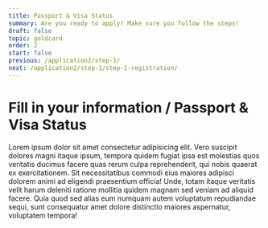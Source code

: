 ```yaml
---
title: Passport & Visa Status
summary: Are you ready to apply? Make sure you follow the steps!
draft: false
topic: goldcard
order: 2
start: false
previous: /application2/step-1/
next: /application2/step-1/step-1-registration/
---
```


# Fill in your information / Passport & Visa Status

Lorem ipsum dolor sit amet consectetur adipisicing elit. Vero suscipit dolores magni itaque ipsum, tempora quidem fugiat ipsa est molestias quos veritatis ducimus facere quas rerum culpa reprehenderit, qui nobis quaerat ex exercitationem. Sit necessitatibus commodi eius maiores adipisci dolorem animi ad eligendi praesentium officia! Unde, totam itaque veritatis velit harum deleniti ratione mollitia quidem magnam sed veniam ad aliquid facere. Quia quod sed alias eum numquam autem voluptatum repudiandae sequi, sunt consequatur amet dolore distinctio maiores aspernatur, voluptatem tempora!
